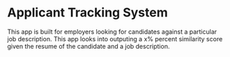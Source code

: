 # Applicant Tracking System
This app is built for employers looking for candidates against a particular job description. This app looks into outputing a x% percent similarity score given the resume of the candidate and a job description.
